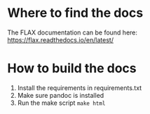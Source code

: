 # Where to find the docs

The FLAX documentation can be found here:
https://flax.readthedocs.io/en/latest/

# How to build the docs

1. Install the requirements in requirements.txt
2. Make sure pandoc is installed
3. Run the make script `make html`
